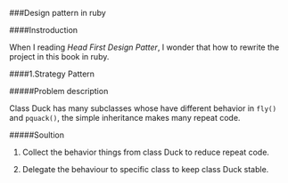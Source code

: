 ###Design pattern in ruby

####Instroduction

When I reading *Head First Design Patter*, I wonder that how to rewrite the project in this book in ruby.

####1.Strategy Pattern

#####Problem description

Class Duck has many subclasses whose have different behavior in `fly()` and `pquack()`, the simple inheritance makes many repeat code.

#####Soultion

1. Collect the behavior things from class Duck to reduce repeat code.

2. Delegate the behaviour to specific class to keep class Duck stable.

